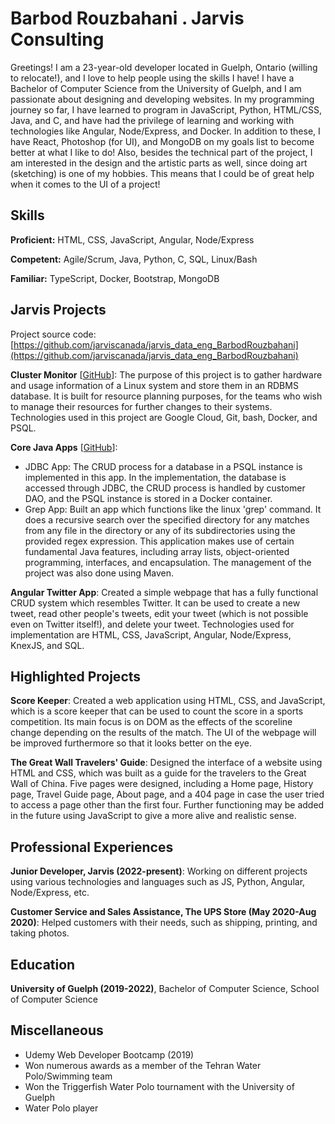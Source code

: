 # Barbod Rouzbahani . Jarvis Consulting

Greetings! I am a 23-year-old developer located in Guelph, Ontario (willing to relocate!), and I love to help people using the skills I have! I have a Bachelor of Computer Science from the University of Guelph, and I am passionate about designing and developing websites. In my programming journey so far, I have learned to program in JavaScript, Python, HTML/CSS, Java, and C, and have had the privilege of learning and working with technologies like Angular, Node/Express, and Docker. In addition to these, I have React, Photoshop (for UI), and MongoDB on my goals list to become better at what I like to do! Also, besides the technical part of the project, I am interested in the design and the artistic parts as well, since doing art (sketching) is one of my hobbies. This means that I could be of great help when it comes to the UI of a project!

## Skills

**Proficient:** HTML, CSS, JavaScript, Angular, Node/Express

**Competent:** Agile/Scrum, Java, Python, C, SQL, Linux/Bash

**Familiar:** TypeScript, Docker, Bootstrap, MongoDB

## Jarvis Projects

Project source code: [https://github.com/jarviscanada/jarvis_data_eng_BarbodRouzbahani](https://github.com/jarviscanada/jarvis_data_eng_BarbodRouzbahani)


**Cluster Monitor** [[GitHub](https://github.com/jarviscanada/jarvis_data_eng_BarbodRouzbahani/tree/develop/linux_sql)]: The purpose of this project is to gather hardware and usage information of a Linux system and store them in an RDBMS database. It is built for resource planning purposes, for the teams who wish to manage their resources for further changes to their systems. Technologies used in this project are Google Cloud, Git, bash, Docker, and PSQL.

**Core Java Apps** [[GitHub](https://github.com/jarviscanada/jarvis_data_eng_BarbodRouzbahani/tree/develop/core_java)]:
      
  - JDBC App: The CRUD process for a database in a PSQL instance is implemented in this app. In the implementation, the database is accessed through JDBC, the CRUD process is handled by customer DAO, and the PSQL instance is stored in a Docker container.
  - Grep App: Built an app which functions like the linux 'grep' command. It does a recursive search over the specified directory for any matches from any file in the directory or any of its subdirectories using the provided regex expression. This application makes use of certain fundamental Java features, including array lists, object-oriented programming, interfaces, and encapsulation. The management of the project was also done using Maven.

**Angular Twitter App**: Created a simple webpage that has a fully functional CRUD system which resembles Twitter. It can be used to create a new tweet, read other people's tweets, edit your tweet (which is not possible even on Twitter itself!), and delete your tweet. Technologies used for implementation are HTML, CSS, JavaScript, Angular, Node/Express, KnexJS, and SQL.

<!-- **Springboot App** [[GitHub](https://github.com/jarviscanada/jarvis_data_eng_BarbodRouzbahani/tree/master/springboot)]: Not Started

**Python Data Analytics** [[GitHub](https://github.com/jarviscanada/jarvis_data_eng_BarbodRouzbahani/tree/master/python_data_anlytics)]: Not Started

**Hadoop** [[GitHub](https://github.com/jarviscanada/jarvis_data_eng_BarbodRouzbahani/tree/master/hadoop)]: Not Started

**Spark** [[GitHub](https://github.com/jarviscanada/jarvis_data_eng_BarbodRouzbahani/tree/master/spark)]: Not Started

**Cloud/DevOps** [[GitHub](https://github.com/jarviscanada/jarvis_data_eng_BarbodRouzbahani/tree/master/cloud_devops)]: Not Started -->


## Highlighted Projects
**Score Keeper**: Created a web application using HTML, CSS, and JavaScript, which is a score keeper that can be used to count the score in a sports competition. Its main focus is on DOM as the effects of the scoreline change depending on the results of the match. The UI of the webpage will be improved furthermore so that it looks better on the eye.

**The Great Wall Travelers' Guide**: Designed the interface of a website using HTML and CSS, which was built as a guide for the travelers to the Great Wall of China. Five pages were designed, including a Home page, History page, Travel Guide page, About page, and a 404 page in case the user tried to access a page other than the first four. Further functioning may be added in the future using JavaScript to give a more alive and realistic sense.


## Professional Experiences

**Junior Developer, Jarvis (2022-present)**: Working on different projects using various technologies and languages such as JS, Python, Angular, Node/Express, etc.

**Customer Service and Sales Assistance, The UPS Store (May 2020-Aug 2020)**: Helped customers with their needs, such as shipping, printing, and taking photos.


## Education
**University of Guelph (2019-2022)**, Bachelor of Computer Science, School of Computer Science


## Miscellaneous
- Udemy Web Developer Bootcamp (2019)
- Won numerous awards as a member of the Tehran Water Polo/Swimming team
- Won the Triggerfish Water Polo tournament with the University of Guelph
- Water Polo player
